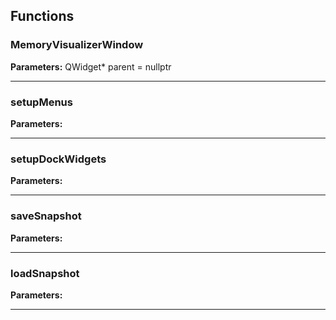 
## Functions

### MemoryVisualizerWindow



**Parameters:** QWidget* parent = nullptr

---

### setupMenus



**Parameters:** 

---

### setupDockWidgets



**Parameters:** 

---

### saveSnapshot



**Parameters:** 

---

### loadSnapshot



**Parameters:** 

---
